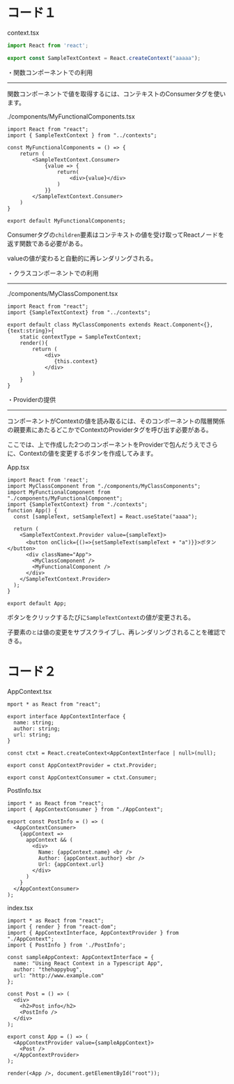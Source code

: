 # コード１

context.tsx
```typescript
import React from 'react';

export const SampleTextContext = React.createContext("aaaaa");
```

・関数コンポーネントでの利用

________________________________________________________________________________________________________________________________


関数コンポーネントで値を取得するには、コンテキストのConsumerタグを使います。


./components/MyFunctionalComponents.tsx
```tsx
import React from "react";
import { SampleTextContext } from "../contexts";

const MyFunctionalComponents = () => {
    return (
        <SampleTextContext.Consumer>
            {value => {
                return(
                    <div>{value}</div>
                )
            }}
        </SampleTextContext.Consumer>
    )
}

export default MyFunctionalComponents;
```

Consumerタグの```children```要素はコンテキストの値を受け取ってReactノードを返す関数である必要がある。


valueの値が変わると自動的に再レンダリングされる。


・クラスコンポーネントでの利用

________________________________________________________________________________________________________________________________

./components/MyClassComponent.tsx
```tsx
import React from "react";
import {SampleTextContext} from "../contexts";

export default class MyClassComponents extends React.Component<{},{text:string}>{
    static contextType = SampleTextContext;
    render(){
        return (
            <div>
               {this.context}
            </div>
        )
    }
}
```

・Providerの提供


_________________________________________________________________________________________________________________________________

コンポーネントがContextの値を読み取るには、そのコンポーネントの階層関係の親要素にあたるどこかでContextのProviderタグを呼び出す必要がある。


ここでは、上で作成した2つのコンポーネントをProviderで包んだうえでさらに、Contextの値を変更するボタンを作成してみます。

App.tsx
```tsx
import React from 'react';
import MyClassComponent from "./components/MyClassComponents";
import MyFunctionalComponent from "./components/MyFunctionalComponent";
import {SampleTextContext} from "./contexts";
function App() {
  const [sampleText, setSampleText] = React.useState("aaaa");

  return (
    <SampleTextContext.Provider value={sampleText}>
      <button onClick={()=>{setSampleText(sampleText + "a")}}>ボタン</button>
      <div className="App">
        <MyClassComponent />
        <MyFunctionalComponent />
      </div>
    </SampleTextContext.Provider>
  );
}

export default App;
```

ボタンをクリックするたびに```SampleTextContext```の値が変更される。

子要素の``````と``````は値の変更をサブスクライブし、再レンダリングされることを確認できる。

# コード２

AppContext.tsx
```tsx
mport * as React from "react";

export interface AppContextInterface {
  name: string;
  author: string;
  url: string;
}

const ctxt = React.createContext<AppContextInterface | null>(null);

export const AppContextProvider = ctxt.Provider;

export const AppContextConsumer = ctxt.Consumer;

```

PostInfo.tsx
```tsx
import * as React from "react";
import { AppContextConsumer } from "./AppContext";

export const PostInfo = () => (
  <AppContextConsumer>
    {appContext =>
      appContext && (
        <div>
          Name: {appContext.name} <br />
          Author: {appContext.author} <br />
          Url: {appContext.url}
        </div>
      )
    }
  </AppContextConsumer>
);
```

index.tsx
```tsx
import * as React from "react";
import { render } from "react-dom";
import { AppContextInterface, AppContextProvider } from "./AppContext";
import { PostInfo } from './PostInfo';

const sampleAppContext: AppContextInterface = {
  name: "Using React Context in a Typescript App",
  author: "thehappybug",
  url: "http://www.example.com"
};

const Post = () => (
  <div>
    <h2>Post info</h2>
    <PostInfo />
  </div>
);

export const App = () => (
  <AppContextProvider value={sampleAppContext}>
    <Post />
  </AppContextProvider>
);

render(<App />, document.getElementById("root"));

```
